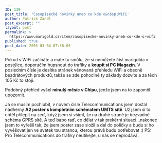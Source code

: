 ```yaml
---
ID: 139
post_title: 'Časopisecké novinky aneb co kde o&nbsp;WiFi'
author: Patrick Zandl
post_excerpt: ""
layout: post
permalink: >
  https://www.marigold.cz/item/casopisecke-novinky-aneb-co-kde-o-wifi
published: true
post_date: 2003-03-04 07:38:00
---
```

<P>Pokud s WiFi začínáte a máte tu smůlu, že si nemůžete číst marigolda v postýlce, doporučím hupsnout do trafiky a <STRONG>koupit si PC Magazín</STRONG>. V posledním čísle je desítka stránek věnovaná přehledu WiFi a obecně bezdrátových produktů, takže se zde pohodlně ty základy dozvíte a za těch 105 Kč to stojí.</P>
<P>Podobný přehled vyšel <STRONG>minulý měsíc v Chipu</STRONG>, jenže jsem na to zapoměl upozornit. </P>
<P>Já se musím pochlubit, v novém čísle Telecommunications jsem dostal nádherný <STRONG>A2 poster s kompletním schématem UMTS sítě</STRONG>. Už jsem si to chtěl přilepit na zeď, když jsem si všiml, že na druhé straně je bezvadné schéma GPRS sítě. A teď babo raď, co dělat v tak prekérní situaci...nakonec jsem to vyřešil tak, že jsem poster zase složil a dal do poličky a budu si ho vyvěšovat jen ve svátek tou stranou, kterou právě budu potřebovat :) PS: Pro Telecommunications do trafiky neutíkejte, u nás se neprodává.</P>